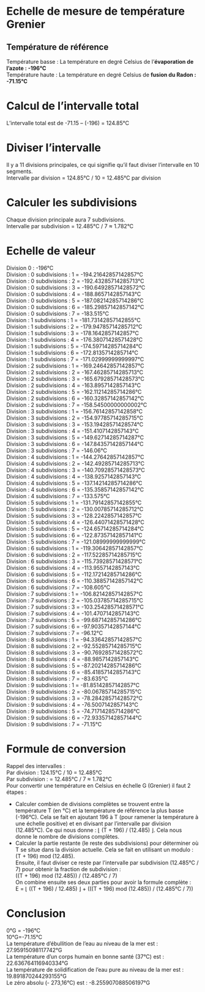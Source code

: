 # Echelle de mesure de température Grenier
## Température de référence
Température basse : La température en degré Celsius de l’**évaporation de l’azote : -196°C**  
Température haute : La température en degré Celsius de **fusion du Radon : -71.15°C**

# Calcul de l’intervalle total
L’intervalle total est de -71.15 – (-196) = 124.85°C

# Diviser l’intervalle
Il y a 11 divisions principales, ce qui signifie qu’il faut diviser l’intervalle en 10 segments.  
Intervalle par division = 124.85°C / 10 = 12.485°C par division

# Calculer les subdivisions
Chaque division principale aura 7 subdivisions.  
Intervalle par subdivision = 12.485°C / 7 ≈ 1.782°C

# Echelle de valeur
Division 0 : -196°C  
Division : 0 subdivisions : 1 = -194.21642857142857°C  
Division : 0 subdivisions : 2 = -192.43285714285713°C  
Division : 0 subdivisions : 3 = -190.64928571428572°C  
Division : 0 subdivisions : 4 = -188.8657142857143°C  
Division : 0 subdivisions : 5 = -187.08214285714286°C  
Division : 0 subdivisions : 6 = -185.29857142857142°C  
Division : 0 subdivisions : 7 = -183.515°C  
Division : 1 subdivisions : 1 = -181.73142857142855°C  
Division : 1 subdivisions : 2 = -179.94785714285712°C  
Division : 1 subdivisions : 3 = -178.1642857142857°C  
Division : 1 subdivisions : 4 = -176.38071428571428°C  
Division : 1 subdivisions : 5 = -174.59714285714284°C  
Division : 1 subdivisions : 6 = -172.8135714285714°C  
Division : 1 subdivisions : 7 = -171.02999999999997°C  
Division : 2 subdivisions : 1 = -169.24642857142857°C  
Division : 2 subdivisions : 2 = -167.46285714285713°C  
Division : 2 subdivisions : 3 = -165.67928571428573°C  
Division : 2 subdivisions : 4 = -163.8957142857143°C  
Division : 2 subdivisions : 5 = -162.11214285714286°C  
Division : 2 subdivisions : 6 = -160.32857142857142°C  
Division : 2 subdivisions : 7 = -158.54500000000002°C  
Division : 3 subdivisions : 1 = -156.76142857142858°C  
Division : 3 subdivisions : 2 = -154.97785714285715°C  
Division : 3 subdivisions : 3 = -153.19428571428574°C  
Division : 3 subdivisions : 4 = -151.4107142857143°C  
Division : 3 subdivisions : 5 = -149.62714285714287°C  
Division : 3 subdivisions : 6 = -147.84357142857144°C  
Division : 3 subdivisions : 7 = -146.06°C  
Division : 4 subdivisions : 1 = -144.27642857142857°C  
Division : 4 subdivisions : 2 = -142.49285714285713°C  
Division : 4 subdivisions : 3 = -140.70928571428573°C  
Division : 4 subdivisions : 4 = -138.9257142857143°C  
Division : 4 subdivisions : 5 = -137.14214285714286°C  
Division : 4 subdivisions : 6 = -135.35857142857142°C  
Division : 4 subdivisions : 7 = -133.575°C  
Division : 5 subdivisions : 1 = -131.79142857142855°C  
Division : 5 subdivisions : 2 = -130.00785714285712°C  
Division : 5 subdivisions : 3 = -128.2242857142857°C  
Division : 5 subdivisions : 4 = -126.44071428571428°C  
Division : 5 subdivisions : 5 = -124.65714285714284°C  
Division : 5 subdivisions : 6 = -122.87357142857141°C  
Division : 5 subdivisions : 7 = -121.08999999999999°C  
Division : 6 subdivisions : 1 = -119.30642857142857°C  
Division : 6 subdivisions : 2 = -117.52285714285715°C  
Division : 6 subdivisions : 3 = -115.73928571428571°C  
Division : 6 subdivisions : 4 = -113.9557142857143°C  
Division : 6 subdivisions : 5 = -112.17214285714286°C  
Division : 6 subdivisions : 6 = -110.38857142857142°C  
Division : 6 subdivisions : 7 = -108.605°C  
Division : 7 subdivisions : 1 = -106.82142857142857°C  
Division : 7 subdivisions : 2 = -105.03785714285715°C  
Division : 7 subdivisions : 3 = -103.25428571428571°C  
Division : 7 subdivisions : 4 = -101.4707142857143°C  
Division : 7 subdivisions : 5 = -99.68714285714286°C  
Division : 7 subdivisions : 6 = -97.90357142857144°C  
Division : 7 subdivisions : 7 = -96.12°C  
Division : 8 subdivisions : 1 = -94.33642857142857°C  
Division : 8 subdivisions : 2 = -92.55285714285715°C  
Division : 8 subdivisions : 3 = -90.76928571428572°C  
Division : 8 subdivisions : 4 = -88.9857142857143°C  
Division : 8 subdivisions : 5 = -87.20214285714286°C  
Division : 8 subdivisions : 6 = -85.41857142857143°C  
Division : 8 subdivisions : 7 = -83.635°C  
Division : 9 subdivisions : 1 = -81.85142857142857°C  
Division : 9 subdivisions : 2 = -80.06785714285715°C  
Division : 9 subdivisions : 3 = -78.28428571428572°C  
Division : 9 subdivisions : 4 = -76.5007142857143°C  
Division : 9 subdivisions : 5 = -74.71714285714286°C  
Division : 9 subdivisions : 6 = -72.93357142857144°C  
Division : 9 subdivisions : 7 = -71.15°C

# Formule de conversion
Rappel des intervalles :  
Par division : 124.15°C / 10 = 12.485°C  
Par subdivision : = 12.485°C / 7 ≈ 1.782°C  
Pour convertir une température en Celsius en échelle G (Grenier) il faut 2 étapes :  
-	Calculer combien de divisions complètes se trouvent entre la température T (en °C) et la température de référence la plus basse (-196°C). Cela se fait en ajoutant 196 à T (pour ramener la température à une échelle positive) et en divisant par l’intervalle par division (12.485°C). Ce qui nous donne : ⌊ (T + 196) / (12.485) ⌋. Cela nous donne le nombre de divisions complètes.  
-	Calculer la partie restante (le reste des subdivisions) pour déterminer où T se situe dans la division actuelle. Cela se fait en utilisant un modulo : (T + 196) mod (12.485).  
Ensuite, il faut diviser ce reste par l’intervalle par subdivision (12.485°C / 7) pour obtenir la fraction de subdivision :  
((T + 196) mod (12.485)) / (12.485°C / 7)  
On combine ensuite ses deux parties pour avoir la formule complète :  
E = ⌊ ((T + 196) / 12.485) ⌋ + (((T + 196) mod (12.485)) / (12.485°C / 7))

# Conclusion
0°G = -196°C  
10°G=-71.15°C  
La température d’ébullition de l’eau au niveau de la mer est : 27.95915098117742°G  
La température d’un corps humain en bonne santé (37°C) est : 22.636764116940334°G  
La température de solidification de l’eau pure au niveau de la mer est : 19.891870244293155°G  
Le zéro absolu (- 273,16°C) est : -8.255907088506197°G
